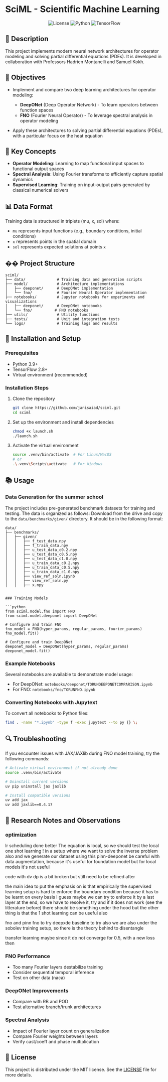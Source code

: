 # SciML - Scientific Machine Learning

<div align="center">
  
![License](https://img.shields.io/badge/license-MIT-blue.svg)
![Python](https://img.shields.io/badge/python-3.9%2B-blue)
![TensorFlow](https://img.shields.io/badge/TensorFlow-2.8%2B-orange)

</div>

## 📝 Description

This project implements modern neural network architectures for operator modeling and solving partial differential equations (PDEs). It is developed in collaboration with Professors Hadrien Montanelli and Samuel Kokh.

## 🎯 Objectives

- Implement and compare two deep learning architectures for operator modeling:
  - **DeepONet** (Deep Operator Network) - To learn operators between function spaces
  - **FNO** (Fourier Neural Operator) - To leverage spectral analysis in operator modeling

- Apply these architectures to solving partial differential equations (PDEs), with a particular focus on the heat equation

## 🧠 Key Concepts

- **Operator Modeling**: Learning to map functional input spaces to functional output spaces
- **Spectral Analysis**: Using Fourier transforms to efficiently capture spatial dynamics
- **Supervised Learning**: Training on input-output pairs generated by classical numerical solvers

## 📊 Data Format

Training data is structured in triplets (mu, x, sol) where:
- `mu` represents input functions (e.g., boundary conditions, initial conditions)
- `x` represents points in the spatial domain
- `sol` represents expected solutions at points `x`

## �� Project Structure

```
sciml/
├── data/              # Training data and generation scripts
├── model/             # Architecture implementations
│   ├── deeponet/      # DeepONet implementation
│   └── fno/           # Fourier Neural Operator implementation
├── notebooks/         # Jupyter notebooks for experiments and visualizations
│   ├── deeponet/      # DeepONet notebooks
│   └── fno/          # FNO notebooks
├── utils/             # Utility functions
├── tests/             # Unit and integration tests
└── logs/              # Training logs and results
```

## 🚀 Installation and Setup

### Prerequisites

- Python 3.9+
- TensorFlow 2.8+
- Virtual environment (recommended)

### Installation Steps

1. Clone the repository
   ```bash
   git clone https://github.com/janisaiad/sciml.git
   cd sciml
   ```

2. Set up the environment and install dependencies
   ```bash
   chmod +x launch.sh
   ./launch.sh
   ```

3. Activate the virtual environment
   ```bash
   source .venv/bin/activate  # For Linux/MacOS
   # or
   .\.venv\Scripts\activate   # For Windows
   ```

## 📚 Usage

### Data Generation for the summer school

The project includes pre-generated benchmark datasets for training and testing. The data is organized as follows:
Download from the drive and copy to the `data/benchmarks/given/` directory. It should be in the following format:
```
data/
├── benchmarks/
│   ├── given/
│   │   ├── f_test_data.npy
│   │   ├── f_train_data.npy
│   │   ├── u_test_data_c0.2.npy
│   │   ├── u_test_data_c0.5.npy
│   │   ├── u_test_data_c1.0.npy
│   │   ├── u_train_data_c0.2.npy
│   │   ├── u_train_data_c0.5.npy
│   │   ├── u_train_data_c1.0.npy
│   │   ├── view_ref_soln.ipynb
│   │   ├── view_ref_soln.py
│   │   ├── x.npy


### Training Models

```python
from sciml.model.fno import FNO
from sciml.model.deeponet import DeepONet

# Configure and train FNO
fno_model = FNO(hyper_params, regular_params, fourier_params)
fno_model.fit()

# Configure and train DeepONet
deeponet_model = DeepONet(hyper_params, regular_params)
deeponet_model.fit()
```

### Example Notebooks

Several notebooks are available to demonstrate model usage:

- For DeepONet: `notebooks/deeponet/TORUNDEEPONETCOMPARISON.ipynb`
- For FNO: `notebooks/fno/TORUNFNO.ipynb`

### Converting Notebooks with Jupytext

To convert all notebooks to Python files:

```bash
find . -name "*.ipynb" -type f -exec jupytext --to py {} \;
```

## 🔍 Troubleshooting

If you encounter issues with JAX/JAXlib during FNO model training, try the following commands:

```bash
# Activate virtual environment if not already done
source .venv/bin/activate

# Uninstall current versions
uv pip uninstall jax jaxlib

# Install compatible versions
uv add jax
uv add jaxlib==0.4.17
```


## 📝 Research Notes and Observations

### optimization 

lr scheduling done better
The equation is local, so we should test the local one shot learning ! in a setup where we want to solve the inverse problem also
and we generate our dataset using this pinn-deeponet
be careful with data augmentation, because it's useful for foundation model but for local models it's not useful

code with dv dp is a bit broken but still need to be refined after

the main idea to put the emphasis on is that empirically the supervised learning setup is
hard to enforce the boundary condition because it has to be learnt on every basis I guess
maybe we can try to enforce it by a last layer at the end, so we have to resolve it, try and if it 
does not work (see the litterature before) there should be something under the hood
but the other thing is that the 1 shot learning can be useful also

fno and pinn fno to try
deepxde baseline to try also
we are also under the sobolev training setup, so there is the theory behind to disentangle

transfer learning maybe since it do not converge for 0.5, with a new loss then
### FNO Performance
- Too many Fourier layers destabilize training
- Consider sequential temporal inference
- Test on other data (naca)

### DeepONet Improvements
- Compare with RB and POD
- Test alternative branch/trunk architectures

### Spectral Analysis
- Impact of Fourier layer count on generalization
- Compare Fourier weights between layers
- Verify cast/coeff and phase multiplication

## 📄 License

This project is distributed under the MIT license. See the [LICENSE](LICENSE) file for more details.
